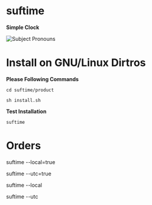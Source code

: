# suftime
<strong>Simple Clock</strong>

<img
src="suftime/images/picture-of-suftime.png"
raw=true
alt="Subject Pronouns"
style="margin-right: 10px;"
/>

# Install on GNU/Linux Dirtros 
<b>Please Following Commands</b>

`cd suftime/product`

`sh install.sh`

<b>Test Installation</b>

`suftime`

# Orders

<p>suftime --local=true</p>
<p>suftime --utc=true</p>

<p>suftime --local</p>
<p>suftime --utc</p>
